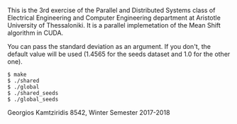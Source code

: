 This is the 3rd exercise of the Parallel and Distributed Systems class of Electrical Engineering and Computer Engineering department at Aristotle University of Thessaloniki. It is a parallel implemetation of the Mean Shift algorithm in CUDA.

You can pass the standard deviation as an argument. If you don't, the default value will be used (1.4565 for the seeds dataset and 1.0 for the other one).

    $ make
    $ ./shared
    $ ./global
    $ ./shared_seeds
    $ ./global_seeds
    
Georgios Kamtziridis 8542, Winter Semester 2017-2018
